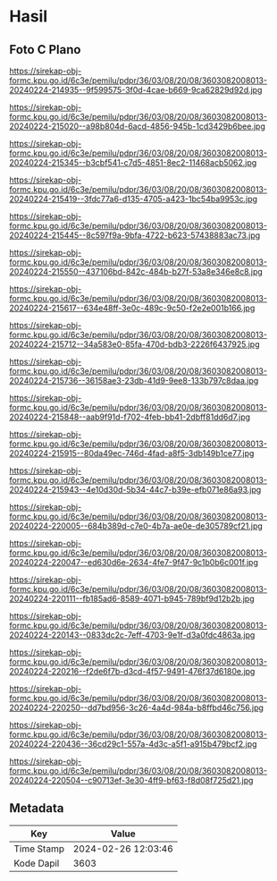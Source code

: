 # Hasil

## Foto C Plano

https://sirekap-obj-formc.kpu.go.id/6c3e/pemilu/pdpr/36/03/08/20/08/3603082008013-20240224-214935--9f599575-3f0d-4cae-b669-9ca62829d92d.jpg

https://sirekap-obj-formc.kpu.go.id/6c3e/pemilu/pdpr/36/03/08/20/08/3603082008013-20240224-215020--a98b804d-6acd-4856-945b-1cd3429b6bee.jpg

https://sirekap-obj-formc.kpu.go.id/6c3e/pemilu/pdpr/36/03/08/20/08/3603082008013-20240224-215345--b3cbf541-c7d5-4851-8ec2-11468acb5062.jpg

https://sirekap-obj-formc.kpu.go.id/6c3e/pemilu/pdpr/36/03/08/20/08/3603082008013-20240224-215419--3fdc77a6-d135-4705-a423-1bc54ba9953c.jpg

https://sirekap-obj-formc.kpu.go.id/6c3e/pemilu/pdpr/36/03/08/20/08/3603082008013-20240224-215445--8c597f9a-9bfa-4722-b623-57438883ac73.jpg

https://sirekap-obj-formc.kpu.go.id/6c3e/pemilu/pdpr/36/03/08/20/08/3603082008013-20240224-215550--437106bd-842c-484b-b27f-53a8e346e8c8.jpg

https://sirekap-obj-formc.kpu.go.id/6c3e/pemilu/pdpr/36/03/08/20/08/3603082008013-20240224-215617--634e48ff-3e0c-489c-9c50-f2e2e001b166.jpg

https://sirekap-obj-formc.kpu.go.id/6c3e/pemilu/pdpr/36/03/08/20/08/3603082008013-20240224-215712--34a583e0-85fa-470d-bdb3-2226f6437925.jpg

https://sirekap-obj-formc.kpu.go.id/6c3e/pemilu/pdpr/36/03/08/20/08/3603082008013-20240224-215736--36158ae3-23db-41d9-9ee8-133b797c8daa.jpg

https://sirekap-obj-formc.kpu.go.id/6c3e/pemilu/pdpr/36/03/08/20/08/3603082008013-20240224-215848--aab9f91d-f702-4feb-bb41-2dbff81dd6d7.jpg

https://sirekap-obj-formc.kpu.go.id/6c3e/pemilu/pdpr/36/03/08/20/08/3603082008013-20240224-215915--80da49ec-746d-4fad-a8f5-3db149b1ce77.jpg

https://sirekap-obj-formc.kpu.go.id/6c3e/pemilu/pdpr/36/03/08/20/08/3603082008013-20240224-215943--4e10d30d-5b34-44c7-b39e-efb071e86a93.jpg

https://sirekap-obj-formc.kpu.go.id/6c3e/pemilu/pdpr/36/03/08/20/08/3603082008013-20240224-220005--684b389d-c7e0-4b7a-ae0e-de305789cf21.jpg

https://sirekap-obj-formc.kpu.go.id/6c3e/pemilu/pdpr/36/03/08/20/08/3603082008013-20240224-220047--ed630d6e-2634-4fe7-9f47-9c1b0b6c001f.jpg

https://sirekap-obj-formc.kpu.go.id/6c3e/pemilu/pdpr/36/03/08/20/08/3603082008013-20240224-220111--fb185ad6-8589-4071-b945-789bf9d12b2b.jpg

https://sirekap-obj-formc.kpu.go.id/6c3e/pemilu/pdpr/36/03/08/20/08/3603082008013-20240224-220143--0833dc2c-7eff-4703-9e1f-d3a0fdc4863a.jpg

https://sirekap-obj-formc.kpu.go.id/6c3e/pemilu/pdpr/36/03/08/20/08/3603082008013-20240224-220216--f2de6f7b-d3cd-4f57-9491-476f37d6180e.jpg

https://sirekap-obj-formc.kpu.go.id/6c3e/pemilu/pdpr/36/03/08/20/08/3603082008013-20240224-220250--dd7bd956-3c26-4a4d-984a-b8ffbd46c756.jpg

https://sirekap-obj-formc.kpu.go.id/6c3e/pemilu/pdpr/36/03/08/20/08/3603082008013-20240224-220436--36cd29c1-557a-4d3c-a5f1-a915b479bcf2.jpg

https://sirekap-obj-formc.kpu.go.id/6c3e/pemilu/pdpr/36/03/08/20/08/3603082008013-20240224-220504--c90713ef-3e30-4ff9-bf63-f8d08f725d21.jpg


## Metadata

| Key        | Value               |
| ---------- | ------------------- |
| Time Stamp | 2024-02-26 12:03:46 |
| Kode Dapil | 3603                |



